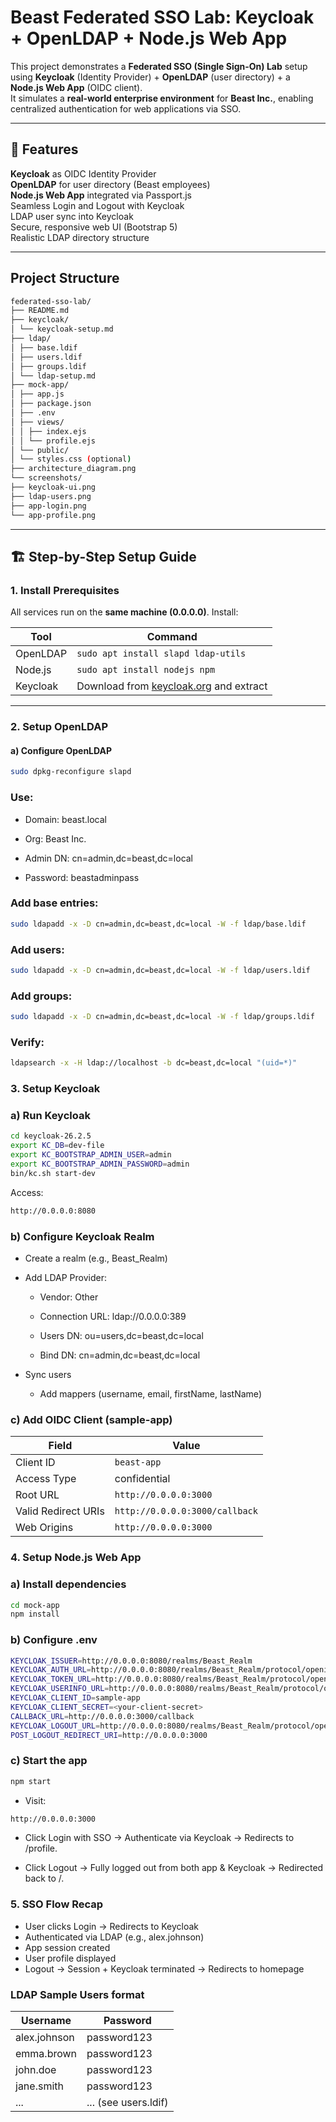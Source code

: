 # Beast Federated SSO Lab: Keycloak + OpenLDAP + Node.js Web App

This project demonstrates a **Federated SSO (Single Sign-On) Lab** setup using **Keycloak** (Identity Provider) + **OpenLDAP** (user directory) + a **Node.js Web App** (OIDC client).  
It simulates a **real-world enterprise environment** for **Beast Inc.**, enabling centralized authentication for web applications via SSO.

---

## 🚀 Features

**Keycloak** as OIDC Identity Provider  
**OpenLDAP** for user directory (Beast employees)  
**Node.js Web App** integrated via Passport.js  
Seamless Login and Logout with Keycloak  
LDAP user sync into Keycloak  
Secure, responsive web UI (Bootstrap 5)  
Realistic LDAP directory structure

---

## Project Structure

```bash
federated-sso-lab/
├── README.md
├── keycloak/
│ └── keycloak-setup.md
├── ldap/
│ ├── base.ldif
│ ├── users.ldif
│ ├── groups.ldif
│ └── ldap-setup.md
├── mock-app/
│ ├── app.js
│ ├── package.json
│ ├── .env
│ ├── views/
│ │ ├── index.ejs
│ │ └── profile.ejs
│ └── public/
│ └── styles.css (optional)
├── architecture_diagram.png
└── screenshots/
├── keycloak-ui.png
├── ldap-users.png
├── app-login.png
└── app-profile.png
```

---

## 🏗️ Step-by-Step Setup Guide

### 1. Install Prerequisites

All services run on the **same machine (0.0.0.0)**. Install:

| Tool       | Command                                      |
|------------|-----------------------------------------------|
| OpenLDAP   | `sudo apt install slapd ldap-utils`          |
| Node.js    | `sudo apt install nodejs npm`                |
| Keycloak   | Download from [keycloak.org](https://www.keycloak.org/) and extract |

---

### 2. Setup OpenLDAP

#### a) Configure OpenLDAP
```bash
sudo dpkg-reconfigure slapd
```
### Use:

- Domain: beast.local

- Org: Beast Inc.

- Admin DN: cn=admin,dc=beast,dc=local

- Password: beastadminpass

### Add base entries:

```bash
sudo ldapadd -x -D cn=admin,dc=beast,dc=local -W -f ldap/base.ldif
```
### Add users:

```bash
sudo ldapadd -x -D cn=admin,dc=beast,dc=local -W -f ldap/users.ldif
```
### Add groups:

```bash
sudo ldapadd -x -D cn=admin,dc=beast,dc=local -W -f ldap/groups.ldif
```
### Verify:

```bash
ldapsearch -x -H ldap://localhost -b dc=beast,dc=local "(uid=*)"
```

### 3. Setup Keycloak

### a) Run Keycloak

```bash
cd keycloak-26.2.5
export KC_DB=dev-file
export KC_BOOTSTRAP_ADMIN_USER=admin
export KC_BOOTSTRAP_ADMIN_PASSWORD=admin
bin/kc.sh start-dev
```

Access:

```bash
http://0.0.0.0:8080
```

### b) Configure Keycloak Realm

- Create a realm (e.g., Beast_Realm)
- Add LDAP Provider:

	- Vendor: Other

	- Connection URL: ldap://0.0.0.0:389

	- Users DN: ou=users,dc=beast,dc=local

	- Bind DN: cn=admin,dc=beast,dc=local

- Sync users
	- Add mappers (username, email, firstName, lastName)

### c) Add OIDC Client (sample-app)

| Field               | Value                          |
| ------------------- | ------------------------------ |
| Client ID           | `beast-app`                   |
| Access Type         | confidential                   |
| Root URL            | `http://0.0.0.0:3000`          |
| Valid Redirect URIs | `http://0.0.0.0:3000/callback` |
| Web Origins         | `http://0.0.0.0:3000`          |

### 4. Setup Node.js Web App

### a) Install dependencies

```bash
cd mock-app
npm install
```

### b) Configure .env

```bash
KEYCLOAK_ISSUER=http://0.0.0.0:8080/realms/Beast_Realm
KEYCLOAK_AUTH_URL=http://0.0.0.0:8080/realms/Beast_Realm/protocol/openid-connect/auth
KEYCLOAK_TOKEN_URL=http://0.0.0.0:8080/realms/Beast_Realm/protocol/openid-connect/token
KEYCLOAK_USERINFO_URL=http://0.0.0.0:8080/realms/Beast_Realm/protocol/openid-connect/userinfo
KEYCLOAK_CLIENT_ID=sample-app
KEYCLOAK_CLIENT_SECRET=<your-client-secret>
CALLBACK_URL=http://0.0.0.0:3000/callback
KEYCLOAK_LOGOUT_URL=http://0.0.0.0:8080/realms/Beast_Realm/protocol/openid-connect/logout
POST_LOGOUT_REDIRECT_URI=http://0.0.0.0:3000
```

### c) Start the app

```bash
npm start
```

- Visit:

```bash
http://0.0.0.0:3000
```

- Click Login with SSO → Authenticate via Keycloak → Redirects to /profile.

- Click Logout → Fully logged out from both app & Keycloak → Redirected back to /.

### 5. SSO Flow Recap
- User clicks Login → Redirects to Keycloak
- Authenticated via LDAP (e.g., alex.johnson)
- App session created
- User profile displayed
- Logout → Session + Keycloak terminated → Redirects to homepage

### LDAP Sample Users format

| Username     | Password             |
| ------------ | -------------------- |
| alex.johnson | password123          |
| emma.brown   | password123          |
| john.doe     | password123          |
| jane.smith   | password123          |
| ...          | ... (see users.ldif) |

